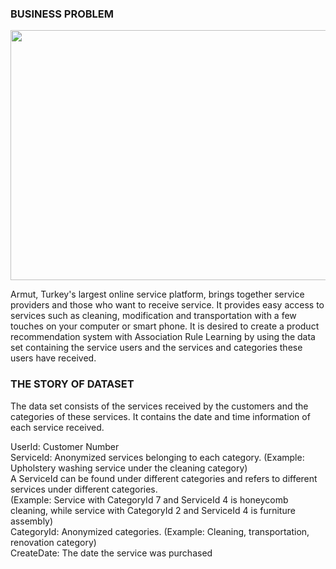 ### BUSINESS PROBLEM
<img src="https://user-images.githubusercontent.com/105918751/228695395-a6052960-1e65-4422-8dfa-58156409f8cd.png" width="800" height="400">

Armut, Turkey's largest online service platform, brings together service providers and those who want to receive service. It provides easy access to services such as cleaning, modification and transportation with a few touches on your computer or smart phone. It is desired to create a product recommendation system with Association Rule Learning by using the data set containing the service users and the services and categories these users have received.

### THE STORY OF DATASET
The data set consists of the services received by the customers and the categories of these services.
It contains the date and time information of each service received.

UserId: Customer Number<br/>
ServiceId: Anonymized services belonging to each category. (Example: Upholstery washing service under the cleaning category) <br/>
A ServiceId can be found under different categories and refers to different services under different categories. <br/>
(Example: Service with CategoryId 7 and ServiceId 4 is honeycomb cleaning, while service with CategoryId 2 and ServiceId 4 is furniture assembly) <br/>
CategoryId: Anonymized categories. (Example: Cleaning, transportation, renovation category) <br/> CreateDate: The date the service was purchased
